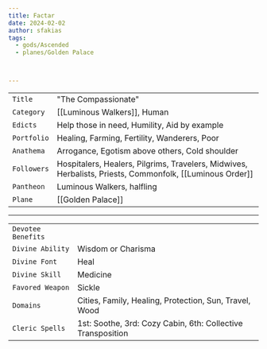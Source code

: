 ```yaml
---
title: Factar
date: 2024-02-02
author: sfakias
tags:
  - gods/Ascended
  - planes/Golden Palace



---
```

| | |
| --- | --- |
| `Title` | "The Compassionate" |
| `Category` | [[Luminous Walkers]], Human |
| `Edicts` | Help those in need, Humility, Aid by example |
| `Portfolio` | Healing, Farming, Fertility, Wanderers, Poor |
| `Anathema` | Αrrogance, Egotism above others, Cold shoulder |
| `Followers` | Hospitalers, Healers, Pilgrims, Travelers, Midwives, Herbalists, Priests, Commonfolk, [[Luminous Order]] |
| `Pantheon` | Luminous Walkers, halfling |
| `Plane` | [[Golden Palace]] |

---
| | |
| --- | --- |
| `Devotee Benefits` |
| `Divine Ability` | Wisdom or Charisma |
| `Divine Font` | Heal |
| `Divine Skill` | Medicine |
| `Favored Weapon` | Sickle |
| `Domains` | Cities, Family, Healing, Protection, Sun, Travel, Wood |
| `Cleric Spells` | 1st: Soothe, 3rd: Cozy Cabin, 6th: Collective Transposition |
